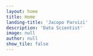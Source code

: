 ```yaml
---
layout: home
title: Home
landing-title: 'Jacopo Parvizi'
description: 'Data Scientist'
image: null
author: null
show_tile: false
---
```


